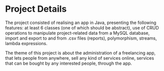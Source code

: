 # Project Details
The project consisted of realising an app in Java, presenting the following features: at least 6 classes (one of which should be abstract), use of CRUD operations to manipulate project-related data from a MySQL database, import and export to and from .csv files (reports), polymorphism, streams, lambda expressions.  
  
The theme of this project is about the administration of a freelancing app, that lets people from anywhere, sell any kind of services online, services that can be bought by any interested people, through the app.